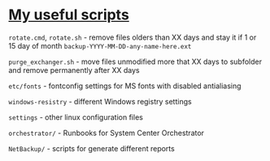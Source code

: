# [My useful scripts](https://github.com/pfzim/scripts)

`rotate.cmd`,
`rotate.sh`   - remove files olders than XX days and stay it if 1 or 15 day of month `backup-YYYY-MM-DD-any-name-here.ext`

`purge_exchanger.sh` - move files unmodified more that XX days to subfolder and remove permanently after XX days

`etc/fonts` - fontconfig settings for MS fonts with disabled antialiasing

`windows-resistry` - different Windows registry settings

`settings` - other linux configuration files

`orchestrator/` - Runbooks for System Center Orchestrator

`NetBackup/` - scripts for generate different reports
